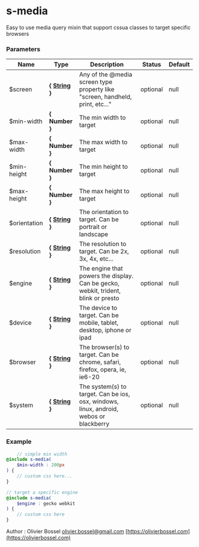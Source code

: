 # s-media

Easy to use media query mixin that support cssua classes to target specific browsers


### Parameters
Name  |  Type  |  Description  |  Status  |  Default
------------  |  ------------  |  ------------  |  ------------  |  ------------
$screen  |  **{ [String](http://www.sass-lang.com/documentation/file.SASS_REFERENCE.html#sass-script-strings) }**  |  Any of the @media screen type property like "screen, handheld, print, etc..."  |  optional  |  null
$min-width  |  **{ Number }**  |  The min width to target  |  optional  |  null
$max-width  |  **{ Number }**  |  The max width to target  |  optional  |  null
$min-height  |  **{ Number }**  |  The min height to target  |  optional  |  null
$max-height  |  **{ Number }**  |  The max height to target  |  optional  |  null
$orientation  |  **{ [String](http://www.sass-lang.com/documentation/file.SASS_REFERENCE.html#sass-script-strings) }**  |  The orientation to target. Can be portrait or landscape  |  optional  |  null
$resolution  |  **{ [String](http://www.sass-lang.com/documentation/file.SASS_REFERENCE.html#sass-script-strings) }**  |  The resolution to target. Can be 2x, 3x, 4x, etc...  |  optional  |  null
$engine  |  **{ [String](http://www.sass-lang.com/documentation/file.SASS_REFERENCE.html#sass-script-strings) }**  |  The engine that powers the display. Can be gecko, webkit, trident, blink or presto  |  optional  |  null
$device  |  **{ [String](http://www.sass-lang.com/documentation/file.SASS_REFERENCE.html#sass-script-strings) }**  |  The device to target. Can be mobile, tablet, desktop, iphone or ipad  |  optional  |  null
$browser  |  **{ [String](http://www.sass-lang.com/documentation/file.SASS_REFERENCE.html#sass-script-strings) }**  |  The browser(s) to target. Can be chrome, safari, firefox, opera, ie, ie6-20  |  optional  |  null
$system  |  **{ [String](http://www.sass-lang.com/documentation/file.SASS_REFERENCE.html#sass-script-strings) }**  |  The system(s) to target. Can be ios, osx, windows, linux, android, webos or blackberry  |  optional  |  null

### Example
```scss
	// simple min width
@include s-media(
	$min-width : 200px
) {
	// custom css here...
}

// target a specific engine
@include s-media(
	$engine : gecko webkit
) {
	// custom css here
}
```
Author : Olivier Bossel [olivier.bossel@gmail.com](mailto:olivier.bossel@gmail.com) [https://olivierbossel.com](https://olivierbossel.com)